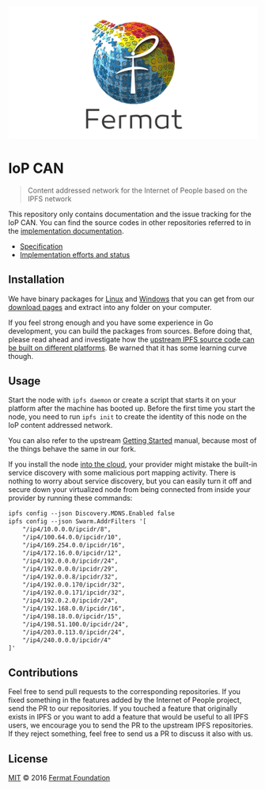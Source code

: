 ![alt text](https://raw.githubusercontent.com/Fermat-ORG/media-kit/00135845a9d1fbe3696c98454834efbd7b4329fb/MediaKit/Logotype/fermat_logo_3D/Fermat_logo_v2_readme_1024x466.png "Fermat Logo")

# IoP CAN

> Content addressed network for the Internet of People based on the IPFS network

This repository only contains documentation and the issue tracking for the IoP CAN. You can find the source codes in
other repositories referred to in the [implementation documentation](ImplementationEfforts.md).

* [Specification](Specification.md)
* [Implementation efforts and status](ImplementationEfforts.md)

## Installation

We have binary packages for [Linux](https://github.com/DeCentral-Budapest/go-ipfs/releases/download/iop-QmQPrdEJpMvD5mdHZh2UAha78cZxcqAg97JundCrgbN6mF/iop-can-linux-amd64-ad911eb.tgz)
and [Windows](https://github.com/DeCentral-Budapest/go-ipfs/releases/download/iop-QmQPrdEJpMvD5mdHZh2UAha78cZxcqAg97JundCrgbN6mF/iop-can-windows-amd64-ad911eb.zip)
that you can get from our [download pages](https://github.com/DeCentral-Budapest/go-ipfs/releases) and extract into any
folder on your computer.

If you feel strong enough and you have some experience in Go development, you can build the packages from sources.
Before doing that, please read ahead and investigate how the [upstream IPFS source code can be built on different
platforms](https://github.com/ipfs/go-ipfs#build-from-source). Be warned that it has some learning curve though.

## Usage

Start the node with `ipfs daemon` or create a script that starts it on your platform after the machine has booted up.
Before the first time you start the node, you need to run `ipfs init` to create the identity of this node on the IoP
content addressed network.

You can also refer to the upstream [Getting Started](https://ipfs.io/docs/getting-started/) manual, because most of the things behave the same in our fork.

If you install the node [into the cloud](https://ipfs.io/blog/22-run-ipfs-on-a-vps/), your provider might mistake the built-in service discovery with some malicious port mapping activity. There is nothing to worry about service discovery, but you can easily turn it off and secure down your virtualized node from being connected from inside your provider by running these commands:

```
ipfs config --json Discovery.MDNS.Enabled false
ipfs config --json Swarm.AddrFilters '[
	"/ip4/10.0.0.0/ipcidr/8",
	"/ip4/100.64.0.0/ipcidr/10",
	"/ip4/169.254.0.0/ipcidr/16",
	"/ip4/172.16.0.0/ipcidr/12",
	"/ip4/192.0.0.0/ipcidr/24",
	"/ip4/192.0.0.0/ipcidr/29",
	"/ip4/192.0.0.8/ipcidr/32",
	"/ip4/192.0.0.170/ipcidr/32",
	"/ip4/192.0.0.171/ipcidr/32",
	"/ip4/192.0.2.0/ipcidr/24",
	"/ip4/192.168.0.0/ipcidr/16",
	"/ip4/198.18.0.0/ipcidr/15",
	"/ip4/198.51.100.0/ipcidr/24",
	"/ip4/203.0.113.0/ipcidr/24",
	"/ip4/240.0.0.0/ipcidr/4"
]'
```

## Contributions

Feel free to send pull requests to the corresponding repositories. If you fixed something in the features added by the
Internet of People project, send the PR to our repositories. If you touched a feature that originally exists in IPFS or
you want to add a feature that would be useful to all IPFS users, we encourage you to send the PR to the upstream IPFS
repositories. If they reject something, feel free to send us a PR to discuss it also with us.

## License

[MIT](LICENSE) © 2016 [Fermat Foundation](http://www.fermat.org/)

